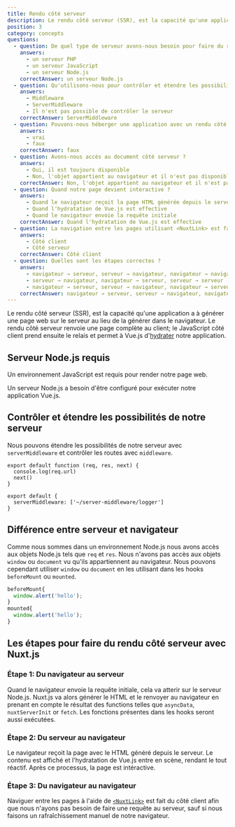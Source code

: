 ```yaml
---
title: Rendu côté serveur
description: Le rendu côté serveur (SSR), est la capacité qu'une application a à générer une page web sur le serveur au lieu de la générer dans le navigateur.
position: 3
category: concepts
questions:
  - question: De quel type de serveur avons-nous besoin pour faire du rendu côté serveur ?
    answers:
      - un serveur PHP
      - un serveur JavaScript
      - un serveur Node.js
    correctAnswer: un serveur Node.js
  - question: Qu'utilisons-nous pour contrôler et étendre les possibilités du serveur ?
    answers:
      - Middleware
      - ServerMiddleware
      - Il n'est pas possible de contrôler le serveur
    correctAnswer: ServerMiddleware
  - question: Pouvons-nous héberger une application avec un rendu côté serveur sur une plateforme d'hébergement serverless ?
    answers:
      - vrai
      - faux
    correctAnswer: faux
  - question: Avons-nous accès au document côté serveur ?
    answers:
      - Oui, il est toujours disponible
      - Non, l'objet appartient au navigateur et il n'est pas disponible sur le serveur
    correctAnswer: Non, l'objet appartient au navigateur et il n'est pas disponible sur le serveur
  - question: Quand notre page devient interactive ?
    answers:
      - Quand le navigateur reçoit la page HTML générée depuis le serveur
      - Quand l'hydratation de Vue.js est effective
      - Quand le navigateur envoie la requête initiale
    correctAnswer: Quand l'hydratation de Vue.js est effective
  - question: La navigation entre les pages utilisant <NuxtLink> est faite
    answers:
      - Côté client
      - Côté serveur
    correctAnswer: Côté client
  - question: Quelles sont les étapes correctes ?
    answers:
      - navigateur → serveur, serveur → navigateur, navigateur → navigateur
      - serveur → navigateur, navigateur → serveur, serveur → serveur
      - navigateur → serveur, serveur → navigateur, navigateur → serveur
    correctAnswer: navigateur → serveur, serveur → navigateur, navigateur → navigateur
---
```


Le rendu côté serveur (SSR), est la capacité qu'une application a à générer une page web sur le serveur au lieu de la générer dans le navigateur. Le rendu côté serveur renvoie une page complète au client; le JavaScript côté client prend ensuite le relais et permet à Vue.js d'[hydrater](https://ssr.vuejs.org/guide/hydration.html) notre application.

## Serveur Node.js requis

Un environnement JavaScript est requis pour render notre page web.

Un serveur Node.js a besoin d'être configuré pour exécuter notre application Vue.js.

## Contrôler et étendre les possibilités de notre serveur

Nous pouvons étendre les possibilités de notre serveur avec `serverMiddleware` et contrôler les routes avec `middleware`.

```js{}[server-middleware/logger.js]
export default function (req, res, next) {
  console.log(req.url)
  next()
}
```

```js{}[nuxt.config.js]
export default {
  serverMiddleware: ['~/server-middleware/logger']
}
```

<!--todo did not get what is written below, so I rather comment it out
en: If your server middleware consists of a list of functions mapped to paths:
fr: Si notre middleware de serveur est constitué d'une liste de fonctions correspondant à des chemins: -->

## Différence entre serveur et navigateur

Comme nous sommes dans un environnement Node.js nous avons accès aux objets Node.js tels que `req` et `res`. Nous n'avons pas accès aux objets `window` ou `document` vu qu'ils appartiennent au navigateur. Nous pouvons cependant utiliser `window` ou `document` en les utilisant dans les hooks `beforeMount` ou `mounted`.

```js
beforeMount{
  window.alert('hello');
}
mounted{
  window.alert('hello');
}
```

## Les étapes pour faire du rendu côté serveur avec Nuxt.js

### Étape 1: Du navigateur au serveur

Quand le navigateur envoie la requête initiale, cela va atterir sur le serveur Node.js. Nuxt.js va alors générer le HTML et le renvoyer au navigateur en prenant en compte le résultat des functions telles que `asyncData`, `nuxtServerInit` or `fetch`. Les fonctions présentes dans les hooks seront aussi exécutées.

### Étape 2: Du serveur au navigateur

Le navigateur reçoit la page avec le HTML généré depuis le serveur. Le contenu est affiché et l'hydratation de Vue.js entre en scène, rendant le tout réactif. Après ce processus, la page est intéractive.

### Étape 3: Du navigateur au navigateur

Naviguer entre les pages à l'aide de [`<NuxtLink>`](/docs/2.x/features/nuxt-components#the-nuxtlink-component) est fait du côté client afin que nous n'ayons pas besoin de faire une requête au serveur, sauf si nous faisons un rafraîchissement manuel de notre navigateur.

<quiz :questions="questions"></quiz>

